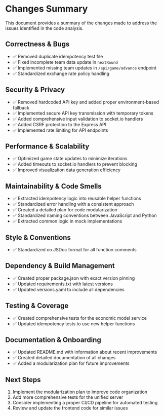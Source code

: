 # Changes Summary

This document provides a summary of the changes made to address the issues identified in the code analysis.

## Correctness & Bugs

- ✅ Removed duplicate idempotency test file
- ✅ Fixed incomplete team data update in `nextRound`
- ✅ Implemented missing team updates in `/api/game/advance` endpoint
- ✅ Standardized exchange rate policy handling

## Security & Privacy

- ✅ Removed hardcoded API key and added proper environment-based fallback
- ✅ Implemented secure API key transmission with temporary tokens
- ✅ Added comprehensive input validation to socket.io handlers
- ✅ Added CSRF protection to the Express API
- ✅ Implemented rate limiting for API endpoints

## Performance & Scalability

- ✅ Optimized game state updates to minimize iterations
- ✅ Added timeouts to socket.io handlers to prevent blocking
- ✅ Improved visualization data generation efficiency

## Maintainability & Code Smells

- ✅ Extracted idempotency logic into reusable helper functions
- ✅ Standardized error handling with a consistent approach
- ✅ Created a detailed plan for code modularization
- ✅ Standardized naming conventions between JavaScript and Python
- ✅ Extracted common logic in mock implementations

## Style & Conventions

- ✅ Standardized on JSDoc format for all function comments

## Dependency & Build Management

- ✅ Created proper package.json with exact version pinning
- ✅ Updated requirements.txt with latest versions
- ✅ Updated versions.yaml to include all dependencies

## Testing & Coverage

- ✅ Created comprehensive tests for the economic model service
- ✅ Updated idempotency tests to use new helper functions

## Documentation & Onboarding

- ✅ Updated README.md with information about recent improvements
- ✅ Created detailed documentation of all changes
- ✅ Added a modularization plan for future improvements

## Next Steps

1. Implement the modularization plan to improve code organization
2. Add more comprehensive tests for the unified server
3. Consider implementing a proper CI/CD pipeline for automated testing
4. Review and update the frontend code for similar issues
